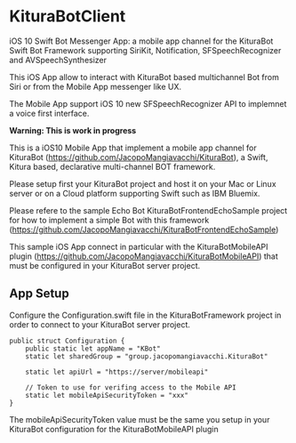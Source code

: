 # KituraBotClient
iOS 10 Swift Bot Messenger App: a mobile app channel for the KituraBot Swift Bot Framework supporting SiriKit, Notification, SFSpeechRecognizer and AVSpeechSynthesizer

This iOS App allow to interact with KituraBot based multichannel Bot from Siri or from the Mobile App messenger like UX.

The Mobile App support iOS 10 new SFSpeechRecognizer API to implemnet a voice first interface.

**Warning: This is work in progress**

This is a iOS10 Mobile App that implement a mobile app channel for KituraBot (https://github.com/JacopoMangiavacchi/KituraBot), a Swift, Kitura based, declarative multi-channel BOT framework.

Please setup first your KituraBot project and host it on your Mac or Linux server or on a Cloud platform supporting Swift such as IBM Bluemix.  

Please refere to the sample Echo Bot KituraBotFrontendEchoSample project for how to implement a simple Bot with this framework (https://github.com/JacopoMangiavacchi/KituraBotFrontendEchoSample)

This sample iOS App connect in particular with the KituraBotMobileAPI plugin (https://github.com/JacopoMangiavacchi/KituraBotMobileAPI) that must be configured in your KituraBot server project.

## App Setup

Configure the Configuration.swift file in the KituraBotFramework project in order to connect to your KituraBot server project.

    public struct Configuration {
        public static let appName = "KBot"
        static let sharedGroup = "group.jacopomangiavacchi.KituraBot"

        static let apiUrl = "https://server/mobileapi"

        // Token to use for verifing access to the Mobile API
        static let mobileApiSecurityToken = "xxx"
    }
    
The mobileApiSecurityToken value must be the same you setup in your KituraBot configuration for the KituraBotMobileAPI plugin
